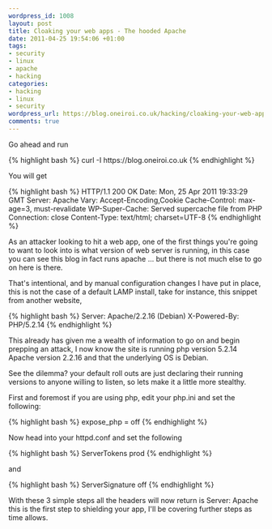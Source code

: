 ```yaml
--- 
wordpress_id: 1008
layout: post
title: Cloaking your web apps - The hooded Apache
date: 2011-04-25 19:54:06 +01:00
tags: 
- security
- linux
- apache
- hacking
categories: 
- hacking
- linux
- security
wordpress_url: https://blog.oneiroi.co.uk/hacking/cloaking-your-web-apps-the-hooded-apache
comments: true
---
```

<p>Go ahead and run</p>
<p>{% highlight bash %}
curl -I https://blog.oneiroi.co.uk
{% endhighlight %}</p>
<p>You will get </p>
<p>{% highlight bash %}
HTTP/1.1 200 OK
Date: Mon, 25 Apr 2011 19:33:29 GMT
Server: Apache
Vary: Accept-Encoding,Cookie
Cache-Control: max-age=3, must-revalidate
WP-Super-Cache: Served supercache file from PHP
Connection: close
Content-Type: text/html; charset=UTF-8
{% endhighlight %}</p>
<p>As an attacker looking to hit a web app, one of the first things you're going to want to look into is what version of web server is running, in this case you can see this blog in fact runs apache ... but there is not much else to go on here is there.</p>
<p>That's intentional, and by manual configuration changes I have put in place, this is not the case of a default LAMP install, take for instance, this snippet from another website,</p>
<p>{% highlight bash %}
Server: Apache/2.2.16 (Debian)
X-Powered-By: PHP/5.2.14
{% endhighlight %}</p>
<p>This already has given me a wealth of information to go on and begin prepping an attack, I now know the site is running php version 5.2.14 Apache version 2.2.16 and that the underlying OS is Debian.</p>

See the dilemma? your default roll outs are just declaring their running versions to anyone willing to listen, so lets make it a little more stealthy.

First and foremost if you are using php, edit your php.ini and set the following:

{% highlight bash %}
expose_php = off
{% endhighlight %}

Now head into your httpd.conf and set the following

{% highlight bash %}
ServerTokens prod
{% endhighlight %}

and

{% highlight bash %}
ServerSignature off
{% endhighlight %}

With these 3 simple steps all the headers will now return is Server: Apache this is the first step to shielding your app, I'll be covering further steps as time allows.


